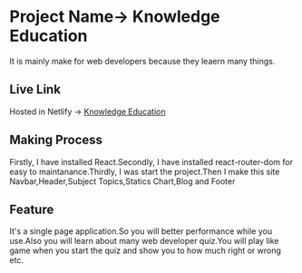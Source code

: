 # Project Name-> Knowledge Education

It is mainly make for web developers because they leaern many things.


## Live Link
Hosted in Netlify -> [Knowledge Education](https://celadon-beignet-088836.netlify.app/)

## Making Process

Firstly, I have installed React.Secondly, I have installed react-router-dom for easy to maintanance.Thirdly, I was start the project.Then I make this site Navbar,Header,Subject Topics,Statics Chart,Blog and Footer 

## Feature
It's a single page application.So you will better performance while you use.Also you will learn about many web developer quiz.You will play like game when you start the quiz and show you to how much right or wrong etc.
